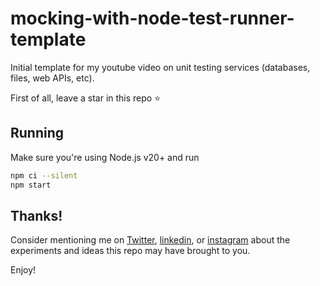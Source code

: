 # mocking-with-node-test-runner-template

Initial template for my youtube video on unit testing services (databases, files, web APIs, etc).

First of all, leave a star in this repo ⭐️

## Running

Make sure you're using Node.js v20+ and run

```sh
npm ci --silent
npm start
```

## Thanks!

Consider mentioning me on [Twitter](https://twitter.com/erickwendel_/), [linkedin](https://linkedin.com/in/erickwendel/), or [instagram](https://www.instagram.com/erickwendel_/) about the experiments and ideas this repo may have brought to you.

Enjoy!
